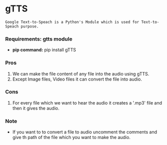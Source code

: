 # gTTS

    Google Text-to-Speach is a Python's Module which is used for Text-to-Speach purpose.

### Requirements: gtts module
    
- **pip command:** pip install gTTS

### Pros

1. We can make the file content of any file into the audio using gTTS.
2. Except Image files, Video files it can convert the file into audio.

### Cons

1. For every file which we want to hear the audio it creates a '.mp3' file and then it gives the audio. 

### Note
- If you want to to convert a file to audio uncomment the comments and give th path of the file which you want to make the audio.